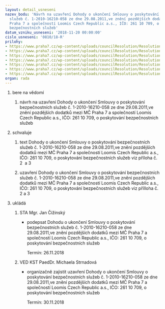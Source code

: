 ```yaml
---
layout: detail_usneseni
nazev_bodu: 'Návrh na uzavření Dohody o ukončení Smlouvy o poskytování bezpečnostních
  služeb č. 1-2010-16210-058 ze dne 29.08.2011,ve znění pozdějších dodatků mezi MČ
  Praha 7 a společností Loomis Czech Republic a.s., IČO: 261 10 709, o poskytování
  bezpečnostních služeb'
datum_vzniku_usneseni: '2018-11-20 00:00:00'
cislo_usneseni: '0810/18-R'
prilohy:
- https://www.praha7.cz/wp-content/uploads/councilResolution/Resolutions/30367/export/Duvodovazprava_loomis_dohodaoukoncenismlouvy~407279.doc
- https://www.praha7.cz/wp-content/uploads/councilResolution/Resolutions/30367/export/Loomis_dohoda_ukoncenismlouvy_FINAL~407278.docx
- https://www.praha7.cz/wp-content/uploads/councilResolution/Resolutions/30367/export/P1_smlouvy_plna_moc_Maria_2018_VEREJNAkopie~407277.pdf
- https://www.praha7.cz/wp-content/uploads/councilResolution/Resolutions/30367/export/LOOMIS_smlouva_bezpecnostnisluzby_2011_VEREJNA~407275.pdf
- https://www.praha7.cz/wp-content/uploads/councilResolution/Resolutions/30367/export/LOOMIS_dodatek1_bezpecnostnisluzby_2011_VEREJNA~407273.pdf
- https://www.praha7.cz/wp-content/uploads/councilResolution/Resolutions/30367/export/LOOMIS_dodatek2_bezpecnostnisluzby_2012_VEREJNA~407271.pdf
- https://www.praha7.cz/wp-content/uploads/councilResolution/Resolutions/30367/export/export~407971.pdf
organ: rada
---
```

<OL class=urzList_view id=urzList>
<LI class=urzClass1><SPAN name="1">bere na vědomí</SPAN> 
<OL class="urzOlClass decimal ">
<LI class=urzClass2 style="TEXT-ALIGN: left"><SPAN>
<P>návrh na uzavření Dohody o ukončení Smlouvy o poskytování bezpečnostních služeb č. 1-2010-16210-058 ze dne 29.08.2011,ve znění pozdějších dodatků mezi MČ Praha 7 a společností Loomis Czech Republic a.s., IČO: 261 10 709, o poskytování bezpečnostních služeb</P></SPAN></LI></OL></LI>
<LI class=urzClass1><SPAN name="24">schvaluje</SPAN> 
<OL class="urzOlClass decimal ">
<LI class=urzClass2 style="TEXT-ALIGN: left"><SPAN>
<P>text Dohody o ukončení Smlouvy o poskytování bezpečnostních služeb č. 1-2010-16210-058 ze dne 29.08.2011,ve znění pozdějších dodatků mezi MČ Praha 7 a společností Loomis Czech Republic a.s., IČO: 261 10 709, o poskytování bezpečnostních služeb viz příloha č. 2&nbsp; a 3</P></SPAN></LI>
<LI class=urzClass2 style="TEXT-ALIGN: left"><SPAN>
<P>uzavření Dohody o ukončení Smlouvy o poskytování bezpečnostních služeb č. 1-2010-16210-058 ze dne 29.08.2011,ve znění pozdějších dodatků mezi MČ Praha 7 a společností Loomis Czech Republic a.s., IČO: 261 10 709, o poskytování bezpečnostních služeb viz přílloha č. 2 a 3</P></SPAN></LI></OL></LI>
<LI class=urzClass1 id=urzUkoly><SPAN name="1">ukládá</SPAN>
<OL class=urzOlClass>
<LI class=urzClass2><SPAN>
<P>STA Mgr. Jan Čižinský</P></SPAN>
<UL class=urzUlClass>
<LI class=urzClass3><SPAN>
<P>podepsat Dohodu o ukončení Smlouvy o poskytování bezpečnostních služeb č. 1-2010-16210-058 ze dne 29.08.2011,ve znění pozdějších dodatků mezi MČ Praha 7 a společností Loomis Czech Republic a.s., IČO: 261 10 709, o poskytování bezpečnostních služeb</P></SPAN><SPAN class=urzUkolTermin>Termín:&nbsp;26.11.2018</SPAN></LI></UL></LI>
<LI class=urzClass2><SPAN>
<P>VED KST PaedDr. Michaela Strnadová</P></SPAN>
<UL class=urzUlClass>
<LI class=urzClass3><SPAN>
<P>organizačně zajistit uzavření Dohody o ukončení Smlouvy o poskytování bezpečnostních služeb č. 1-2010-16210-058 ze dne 29.08.2011,ve znění pozdějších dodatků mezi MČ Praha 7 a společností Loomis Czech Republic a.s., IČO: 261 10 709, o poskytování bezpečnostních služeb</P></SPAN><SPAN class=urzUkolTermin>Termín:&nbsp;30.11.2018</SPAN></LI></UL></LI></OL></LI></OL>
